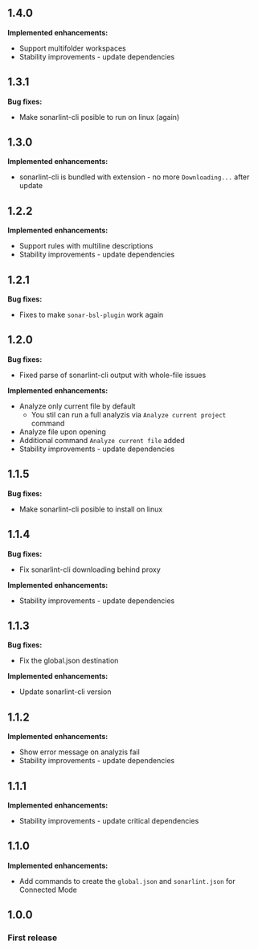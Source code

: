 ## 1.4.0

**Implemented enhancements:**

* Support multifolder workspaces
* Stability improvements - update dependencies

## 1.3.1

**Bug fixes:**

* Make sonarlint-cli posible to run on linux (again)

## 1.3.0

**Implemented enhancements:**

* sonarlint-cli is bundled with extension - no more `Downloading...` after update

## 1.2.2

**Implemented enhancements:**

* Support rules with multiline descriptions
* Stability improvements - update dependencies

## 1.2.1

**Bug fixes:**

* Fixes to make `sonar-bsl-plugin` work again

## 1.2.0

**Bug fixes:**

* Fixed parse of sonarlint-cli output with whole-file issues 

**Implemented enhancements:**

  * Analyze only current file by default
    * You stil can run a full analyzis via `Analyze current project` command
  * Analyze file upon opening
  * Additional command `Analyze current file` added
  * Stability improvements - update dependencies

## 1.1.5

**Bug fixes:**

  * Make sonarlint-cli posible to install on linux

## 1.1.4

**Bug fixes:**

  * Fix sonarlint-cli downloading behind proxy

**Implemented enhancements:**

  * Stability improvements - update dependencies

## 1.1.3

**Bug fixes:**

  * Fix the global.json destination

**Implemented enhancements:**

  * Update sonarlint-cli version

## 1.1.2

**Implemented enhancements:**

  * Show error message on analyzis fail
  * Stability improvements - update dependencies

## 1.1.1

**Implemented enhancements:**

  * Stability improvements - update critical dependencies

## 1.1.0

**Implemented enhancements:**

  * Add commands to create the `global.json` and `sonarlint.json` for Connected Mode

## 1.0.0

### First release
